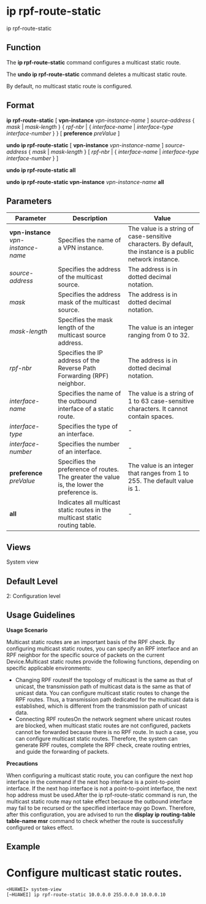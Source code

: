ip rpf-route-static
===================

ip rpf-route-static

Function
--------



The **ip rpf-route-static** command configures a multicast static route.

The **undo ip rpf-route-static** command deletes a multicast static route.



By default, no multicast static route is configured.


Format
------

**ip rpf-route-static** [ **vpn-instance** *vpn-instance-name* ] *source-address* { *mask* | *mask-length* } { *rpf-nbr* | { *interface-name* | *interface-type* *interface-number* } } [ **preference** *preValue* ]

**undo ip rpf-route-static** [ **vpn-instance** *vpn-instance-name* ] *source-address* { *mask* | *mask-length* } [ *rpf-nbr* | { *interface-name* | *interface-type* *interface-number* } ]

**undo ip rpf-route-static all**

**undo ip rpf-route-static vpn-instance** *vpn-instance-name* **all**


Parameters
----------

| Parameter | Description | Value |
| --- | --- | --- |
| **vpn-instance** *vpn-instance-name* | Specifies the name of a VPN instance. | The value is a string of case-sensitive characters. By default, the instance is a public network instance. |
| *source-address* | Specifies the address of the multicast source. | The address is in dotted decimal notation. |
| *mask* | Specifies the address mask of the multicast source. | The address is in dotted decimal notation. |
| *mask-length* | Specifies the mask length of the multicast source address. | The value is an integer ranging from 0 to 32. |
| *rpf-nbr* | Specifies the IP address of the Reverse Path Forwarding (RPF) neighbor. | The address is in dotted decimal notation. |
| *interface-name* | Specifies the name of the outbound interface of a static route. | The value is a string of 1 to 63 case-sensitive characters. It cannot contain spaces. |
| *interface-type* | Specifies the type of an interface. | - |
| *interface-number* | Specifies the number of an interface. | - |
| **preference** *preValue* | Specifies the preference of routes. The greater the value is, the lower the preference is. | The value is an integer that ranges from 1 to 255. The default value is 1. |
| **all** | Indicates all multicast static routes in the multicast static routing table. | - |



Views
-----

System view


Default Level
-------------

2: Configuration level


Usage Guidelines
----------------

**Usage Scenario**

Multicast static routes are an important basis of the RPF check. By configuring multicast static routes, you can specify an RPF interface and an RPF neighbor for the specific source of packets on the current Device.Multicast static routes provide the following functions, depending on specific applicable environments:

* Changing RPF routesIf the topology of multicast is the same as that of unicast, the transmission path of multicast data is the same as that of unicast data. You can configure multicast static routes to change the RPF routes. Thus, a transmission path dedicated for the multicast data is established, which is different from the transmission path of unicast data.
* Connecting RPF routesOn the network segment where unicast routes are blocked, when multicast static routes are not configured, packets cannot be forwarded because there is no RPF route. In such a case, you can configure multicast static routes. Therefore, the system can generate RPF routes, complete the RPF check, create routing entries, and guide the forwarding of packets.

**Precautions**



When configuring a multicast static route, you can configure the next hop interface in the command if the next hop interface is a point-to-point interface. If the next hop interface is not a point-to-point interface, the next hop address must be used.After the ip rpf-route-static command is run, the multicast static route may not take effect because the outbound interface may fail to be recursed or the specified interface may go Down. Therefore, after this configuration, you are advised to run the **display ip routing-table table-name msr** command to check whether the route is successfully configured or takes effect.




Example
-------

# Configure multicast static routes.
```
<HUAWEI> system-view
[~HUAWEI] ip rpf-route-static 10.0.0.0 255.0.0.0 10.0.0.10

```